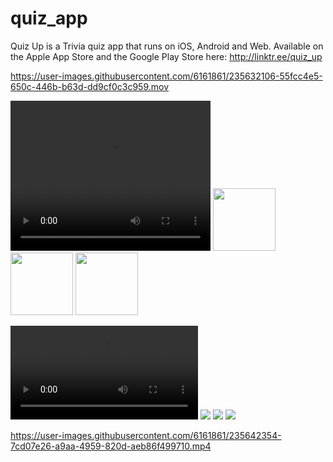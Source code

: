 # quiz_app
 
Quiz Up is a Trivia quiz app that runs on iOS, Android and Web. Available on the Apple App Store and the Google Play Store here: http://linktr.ee/quiz_up

https://user-images.githubusercontent.com/6161861/235632106-55fcc4e5-650c-446b-b63d-dd9cf0c3c959.mov


<p float="left">
  <video width="320" height="240" controls>
  <source src="https://user-images.githubusercontent.com/6161861/235642354-7cd07e26-a9aa-4959-820d-aeb86f499710.mp4" type="video/mp4">
  </video>
  <img src="./doc/screen-1.png" width="100" />
  <img src="./doc/screen-2.png" width="100" /> 
  <img src="./doc/screen-3.png" width="100" />
</p>

![](./doc/screen-record.mov) ![](./doc/screen-1.png) ![](./doc/screen-2.png) ![](./doc/screen-3.png)


https://user-images.githubusercontent.com/6161861/235642354-7cd07e26-a9aa-4959-820d-aeb86f499710.mp4

